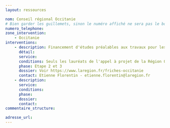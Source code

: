 ```yaml
---
layout: ressources

nom: Conseil régional Occitanie
# Bien garder les guillemets, sinon le numéro affiché ne sera pas le bon
numero_telephone: 
zone_intervention: 
    - Occitanie
interventions:
    - description: Financement d'études préalables aux travaux pour les lauréats de l'Appel à projets Reconquête des friches en Occitanie
      détail: 
      service:
      conditions: Seuls les lauréats de l'appel à projet de la Région Occitanie pourront bénéficier de financements. La  Région soutiendra au maximum 1 projet par EPCI et par an, quelle que soit la nature de la maîtrise d’ouvrage et de la dépense.
      phase: Etape 2 et 3
      dossier: Voir https://www.laregion.fr/friches-occitanie
      contact: Etienne Florentin - etienne.florentin@laregion.fr
    - description: 
      service:
      conditions: 
      phase: 
      dossier: 
      contact: 
commentaire_structure: 

adresse_url: 
---
```

